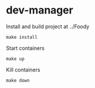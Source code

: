 # dev-manager

Install and build project at ../Foody
```
make install
```

Start containers
```
make up
```

Kill containers
```
make down
```
